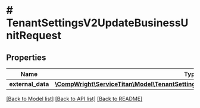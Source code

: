 # # TenantSettingsV2UpdateBusinessUnitRequest

## Properties

Name | Type | Description | Notes
------------ | ------------- | ------------- | -------------
**external_data** | [**\CompWright\ServiceTitan\Model\TenantSettingsV2UpdateBusinessUnitRequestExternalData**](TenantSettingsV2UpdateBusinessUnitRequestExternalData.md) |  | [optional]

[[Back to Model list]](../../README.md#models) [[Back to API list]](../../README.md#endpoints) [[Back to README]](../../README.md)
